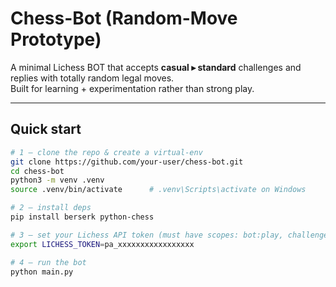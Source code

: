 # Chess-Bot (Random-Move Prototype)

A minimal Lichess BOT that accepts **casual ▸ standard** challenges and
replies with totally random legal moves.  
Built for learning + experimentation rather than strong play.

---

## Quick start

```bash
# 1 – clone the repo & create a virtual-env
git clone https://github.com/your-user/chess-bot.git
cd chess-bot
python3 -m venv .venv
source .venv/bin/activate      # .venv\Scripts\activate on Windows

# 2 – install deps
pip install berserk python-chess

# 3 – set your Lichess API token (must have scopes: bot:play, challenge:read, challenge:write)
export LICHESS_TOKEN=pa_xxxxxxxxxxxxxxxxx

# 4 – run the bot
python main.py
